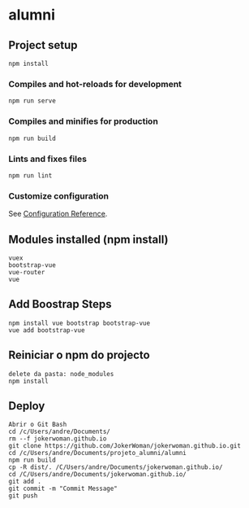 # alumni

## Project setup
```
npm install
```

### Compiles and hot-reloads for development
```
npm run serve
```

### Compiles and minifies for production
```
npm run build
```

### Lints and fixes files
```
npm run lint
```

### Customize configuration
See [Configuration Reference](https://cli.vuejs.org/config/).


## Modules installed (npm install)
```
vuex
bootstrap-vue
vue-router
vue
```

## Add Boostrap Steps
```
npm install vue bootstrap bootstrap-vue
vue add bootstrap-vue
```

## Reiniciar o npm do projecto
```
delete da pasta: node_modules
npm install
```

## Deploy
```
Abrir o Git Bash
cd /c/Users/andre/Documents/
rm --f jokerwoman.github.io
git clone https://github.com/JokerWoman/jokerwoman.github.io.git
cd /c/Users/andre/Documents/projeto_alumni/alumni
npm run build
cp -R dist/. /C/Users/andre/Documents/jokerwoman.github.io/
cd /C/Users/andre/Documents/jokerwoman.github.io/
git add .
git commit -m "Commit Message"
git push
```
